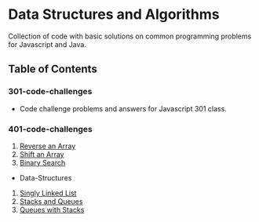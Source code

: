 # Data Structures and Algorithms
Collection of code with basic solutions on common programming problems for Javascript and Java.

## Table of Contents

### 301-code-challenges
* Code challenge problems and answers for Javascript 301 class.

### 401-code-challenges
1. [Reverse an Array](https://github.com/idothestamping/data-structures-and-algorithms/blob/master/401-code-challenges/documents/ArrayReverse.md)
2. [Shift an Array](https://github.com/idothestamping/data-structures-and-algorithms/blob/master/401-code-challenges/documents/ArrayShift.md)
3. [Binary Search](https://github.com/idothestamping/data-structures-and-algorithms/blob/master/401-code-challenges/documents/BinarySearch.md)

* Data-Structures
1. [Singly Linked List](https://github.com/idothestamping/data-structures-and-algorithms/blob/master/Data-Structures/documents/LinkedList.md)
2. [Stacks and Queues](https://github.com/idothestamping/data-structures-and-algorithms/blob/master/Data-Structures/documents/StackAndQueues.md)
3. [Queues with Stacks](https://github.com/idothestamping/data-structures-and-algorithms/blob/master/Data-Structures/documents/QueuesWithStacks.md)

